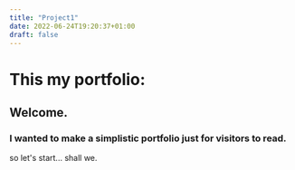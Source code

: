 ```yaml
---
title: "Project1"
date: 2022-06-24T19:20:37+01:00
draft: false
---
```


# This my portfolio: 

## Welcome.

### I wanted to make a simplistic portfolio just for visitors to read.

so let's start... shall we.